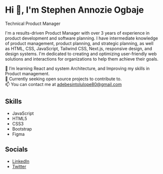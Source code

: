 # Hi 👋, I'm Stephen Annozie Ogbaje
Technical Product Manager

I'm a results-driven Product Manager with over 3 years of experience in product development and software planning. I have intermediate knowledge of product management, product planning, and strategic planning, as well as HTML, CSS, JavaScript, Tailwind CSS, Next.js, responsive design, and design systems. I'm dedicated to creating and optimizing user-friendly web solutions and interactions for organizations to help them achieve their goals.

🔭 I’m learning React and system Architecture, and Improving my skills in Product management.  
🚀 Currently seeking open source projects to contribute to.  
📫 You can contact me at [adebesintolulope80@gmail.com](mailto:adebesintolulope80@gmail.com)  

## Skills
- JavaScript
- HTML5
- CSS3
- Bootstrap
- Figma

## Socials
- [LinkedIn](https://www.linkedin.com/in/stephen-ogbaje/)
- [Twitter](https://x.com/iamsirsteve)

